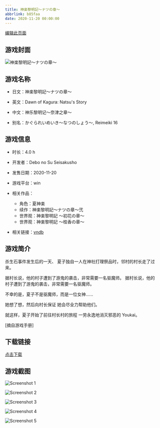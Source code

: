 ```yaml
---
title: 神楽黎明記～ナツの章～
abbrlink: b85faa
date: 2020-11-20 00:00:00
---
```

[编辑此页面](https://github.com/ACG-3/ADV3-source/blob/main/source/_posts/%E7%A5%9E%E6%A5%BD%E9%BB%8E%E6%98%8E%E8%A8%98%EF%BD%9E%E3%83%8A%E3%83%84%E3%81%AE%E7%AB%A0%EF%BD%9E.md)

## 游戏封面

![神楽黎明記～ナツの章～](https://pan.timero.xyz/d/onedrive/img_lib_001/%E7%A5%9E%E6%A5%BD%E9%BB%8E%E6%98%8E%E8%A8%98%EF%BD%9E%E3%83%8A%E3%83%84%E3%81%AE%E7%AB%A0%EF%BD%9E_cover.avif)


## 游戏名称

- 日文：神楽黎明記～ナツの章～
- 英文：Dawn of Kagura: Natsu's Story
- 中文：神乐黎明记～奈津之章～

- 别名：かぐられいめいき～なつのしょう～, Reimeiki 16


## 游戏信息

- 时长：4.0 h
- 开发者：Debo no Su Seisakusho
- 发售日期：2020-11-20
- 游戏平台：win
- 相关作品：
   - 角色：夏神楽
   - 续作：神楽黎明記～ナツの章～弐
   - 世界观：神楽黎明記 ～初花の章～
   - 世界观：神楽黎明記 ～桂香の章～

- 相关链接：[vndb](https://vndb.org/v29733)


## 游戏简介

杀生石事件发生后的一天、
夏子独自一人在神社打理祭品时，邻村的村长走了过来。

据村长说，他的村子遭到了游鬼的袭击，非常需要一名驱魔师。
据村长说，他的村子遭到了游鬼的袭击，非常需要一名驱魔师。

不幸的是，夏子不是驱魔师，而是一位女神......

她想了想，然后向村长保证
她会尽全力帮助他们。

就这样，夏子开始了前往村长村的旅程
一劳永逸地消灭邪恶的 Youkai。

[摘自游戏手册]


## 下载链接

[点击下载](https://pan.timero.xyz/onedrive/adv_lib_001/%E7%A5%9E%E6%A5%BD%E9%BB%8E%E6%98%8E%E8%A8%98%EF%BD%9E%E3%83%8A%E3%83%84%E3%81%AE%E7%AB%A0%EF%BD%9E)


## 游戏截图


![Screenshot 1](https://pan.timero.xyz/d/onedrive/img_lib_001/%E7%A5%9E%E6%A5%BD%E9%BB%8E%E6%98%8E%E8%A8%98%EF%BD%9E%E3%83%8A%E3%83%84%E3%81%AE%E7%AB%A0%EF%BD%9E_Screenshot_1.avif)

![Screenshot 2](https://pan.timero.xyz/d/onedrive/img_lib_001/%E7%A5%9E%E6%A5%BD%E9%BB%8E%E6%98%8E%E8%A8%98%EF%BD%9E%E3%83%8A%E3%83%84%E3%81%AE%E7%AB%A0%EF%BD%9E_Screenshot_2.avif)

![Screenshot 3](https://pan.timero.xyz/d/onedrive/img_lib_001/%E7%A5%9E%E6%A5%BD%E9%BB%8E%E6%98%8E%E8%A8%98%EF%BD%9E%E3%83%8A%E3%83%84%E3%81%AE%E7%AB%A0%EF%BD%9E_Screenshot_3.avif)

![Screenshot 4](https://pan.timero.xyz/d/onedrive/img_lib_001/%E7%A5%9E%E6%A5%BD%E9%BB%8E%E6%98%8E%E8%A8%98%EF%BD%9E%E3%83%8A%E3%83%84%E3%81%AE%E7%AB%A0%EF%BD%9E_Screenshot_4.avif)

![Screenshot 5](https://pan.timero.xyz/d/onedrive/img_lib_001/%E7%A5%9E%E6%A5%BD%E9%BB%8E%E6%98%8E%E8%A8%98%EF%BD%9E%E3%83%8A%E3%83%84%E3%81%AE%E7%AB%A0%EF%BD%9E_Screenshot_5.avif)

